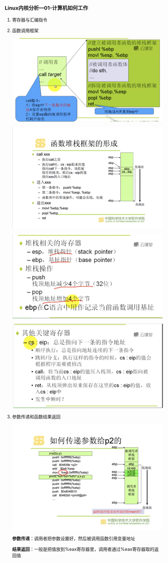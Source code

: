 ### Linux内核分析—01-计算机如何工作

1. 寄存器与汇编指令

2. 函数调用框架

   ![image-20200627124437020](./img/image-20200627124437020.png)

   ![image-20200627172109642](./img/image-20200627172109642.png)

   ![image-20200627161919874](./img/image-20200627161919874.png)

   ![image-20200627161958573](./img/image-20200627161958573.png)

3. 参数传递和函数结果返回

   ![image-20200627172505719](./img/image-20200627172505719.png)

   **参数传递**：调用者把参数设置好，然后被调用函数引用变量地址

   **结果返回**：一般是把值放到%eax寄存器里，调用者通过%eax寄存器取的返回值

